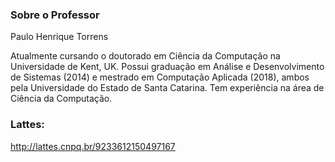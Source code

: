 ### Sobre o Professor
Paulo Henrique Torrens

Atualmente cursando o doutorado em Ciência da Computação na Universidade de Kent, UK. Possui graduação em Análise e Desenvolvimento de Sistemas (2014) e mestrado em Computação Aplicada (2018), ambos pela Universidade do Estado de Santa Catarina. Tem experiência na área de Ciência da Computação.
### Lattes:
 http://lattes.cnpq.br/9233612150497167
 
